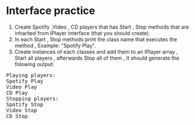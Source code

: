 # Interface practice

1. Create Spotify ,Video , CD players that has Start , Stop methods that are inharited from IPlayer interface (that you should create).
2. In each Start , Stop methods print the class name that executes the method , Example: "Spotify Play".
3. Create instances of each classes and add them to an IPlayer array , Start all players , afterwards Stop all of them , It should generate the folowing output:
<pre>
Playing players:
Spotify Play
Video Play
CD Play
Stopping players:
Spotify Stop
Video Stop
CD Stop
</pre>
